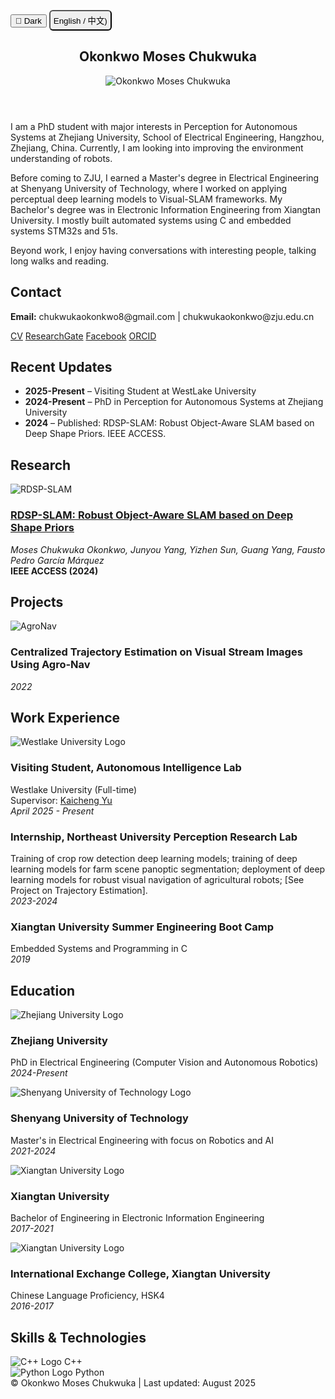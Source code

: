 <!-- ---
layout: default
title: Okonkwo Moses Chukwuka
description: Moses Chukwuka's website
---  -->


<link href="https://fonts.googleapis.com/css2?family=Roboto:wght@300;400;700&display=swap" rel="stylesheet">
<link href="/static/css/styles.css" rel="stylesheet">

<button class="theme-toggle" onclick="toggleTheme()" id="themeToggle">🌙 Dark</button>
<button style='padding: 5px 5px; border-radius: 6px;' onclick="toggleLanguage()">English / 中文)</button>

<div class="container" id="en">
<header class="header">
<h2>Okonkwo Moses Chukwuka</h2>
<img src="/static/MosesChuka-img2.jpg" alt="Okonkwo Moses Chukwuka" class="profile-img"/>
</header>

<section class="about">
<p>I am a PhD student with major interests in Perception for Autonomous Systems at Zhejiang University, School of Electrical Engineering, Hangzhou, Zhejiang, China. Currently, I am looking into improving the environment understanding of robots.</p>
<p>Before coming to ZJU, I earned a Master's degree in Electrical Engineering at Shenyang University of Technology, where I worked on applying perceptual deep learning models to Visual-SLAM frameworks. My Bachelor's degree was in Electronic Information Engineering from Xiangtan University. I mostly built automated systems using C and embedded systems STM32s and 51s.</p>
<p>Beyond work, I enjoy having conversations with interesting people, talking long walks and reading.</p>

</section>



<section class="contact">
<h2>Contact</h2>
<p><strong>Email:</strong> chukwukaokonkwo8@gmail.com | chukwukaokonkwo@zju.edu.cn</p>
<div style='align-items: center; display:block;' class="links">
    <a href="/static/Okonkwo Moses Chukwuka CV.pdf">CV</a> 
    <a href="https://www.researchgate.net/profile/Moses-Okonkwo">ResearchGate</a> 
    <a href="https://www.facebook.com/Chukwuka.0konkwo1">Facebook</a>
    <a href="https://orcid.org/0000-0001-5842-6475"> ORCID</a>
</div>
</section>




<section class="updates">
<h2>Recent Updates</h2>
<ul>
<li><strong class="feature-date">2025-Present</strong> – Visiting Student at WestLake University</li>
<li><strong class="feature-date">2024-Present</strong> – PhD in Perception for Autonomous Systems at Zhejiang University</li>
<li><strong class="feature-date">2024</strong> – Published: RDSP-SLAM: Robust Object-Aware SLAM based on Deep Shape Priors. IEEE ACCESS.</li>
</ul>
</section>



<section class="research">
  <h2>Research</h2>

  <div class="research-item">
  <img src="/static/RDSP-SLAM.png" alt="RDSP-SLAM" class="research-img">
  <div class="research-content">
  <h3><a href="http://dx.doi.org/10.1109/ACCESS.2024.3368859">RDSP-SLAM: Robust Object-Aware SLAM based on Deep Shape Priors</a></h3>
  <p><em>Moses Chukwuka Okonkwo, Junyou Yang, Yizhen Sun, Guang Yang, Fausto Pedro García Márquez</em><br><strong>IEEE ACCESS (2024)</strong></p>
  </div>
  </div>
</section>

<section class="research">
  <h2>Projects</h2>
  <div class="research-item">
  <img src="/static/AgroNav.gif" alt="AgroNav" class="research-img">
  <div class="research-content">
  <h3>Centralized Trajectory Estimation on Visual Stream Images Using Agro-Nav</h3>
  <p><em>2022</em></p>
  </div>
  </div>
</section>

<section class="work-experience">
<h2>Work Experience</h2>

<div class="work-item">
<div class="work-logo">
<img src="/static/westlake-logo.jpg" alt="Westlake University Logo" class="university-logo"/>
</div>
<div class="work-content">
  <h3>Visiting Student, Autonomous Intelligence Lab</h3>
  <p>Westlake University (Full-time)<br>
  Supervisor: <a href="https://en.westlake.edu.cn/faculty/kaicheng-yu.html">Kaicheng Yu</a><br>
  <em>April 2025 - Present</em></p>
  
  
  
  </div>
  </div>

<div class="work-item">
<div class="work-content">
<h3>Internship, Northeast University Perception Research Lab</h3>
<p>Training of crop row detection deep learning models; training of deep learning models for farm scene panoptic segmentation; deployment of deep learning models for robust visual navigation of agricultural robots; [See Project on Trajectory Estimation].<br><em>2023-2024</em></p>
</div>
</div>
<div class="work-item">
<div class="work-content">
<h3>Xiangtan University Summer Engineering Boot Camp</h3>
<p>Embedded Systems and Programming in C<br><em>2019</em></p>
</div>
</div>
</section>

<section class="education">
<h2>Education</h2>
<div class="education-item">
<div class="education-logo">
<img src="/static/ZJU-logo.png" alt="Zhejiang University Logo" class="university-logo"/>
</div>
<div class="education-content">
<h3>Zhejiang University</h3>
<p>PhD in Electrical Engineering (Computer Vision and Autonomous Robotics)<br><em>2024-Present</em></p>
</div>
</div>
<div class="education-item">
<div class="education-logo">
<img src="/static/shenyang-logo.jpg" alt="Shenyang University of Technology Logo" class="university-logo"/>
</div>
<div class="education-content">
<h3>Shenyang University of Technology</h3>
<p>Master's in Electrical Engineering with focus on Robotics and AI<br><em>2021-2024</em></p>
</div>
</div>
<div class="education-item">
<div class="education-logo">
<img src="/static/Xiangtan_University_logo.png" alt="Xiangtan University Logo" class="university-logo"/>
</div>
<div class="education-content">
<h3>Xiangtan University</h3>
<p>Bachelor of Engineering in Electronic Information Engineering<br><em>2017-2021</em></p>
</div>
</div>
<div class="education-item">
<div class="education-logo">
<img src="/static/Xiangtan_University_logo.png" alt="Xiangtan University Logo" class="university-logo"/>
</div>
<div class="education-content">
<h3>International Exchange College, Xiangtan University</h3>
<p>Chinese Language Proficiency, HSK4<br><em>2016-2017</em></p>
</div>
</div>
</section>

<section class="skills">
<h2>Skills & Technologies</h2>
<div class="skills-content">
  <div class="skill-item">
    <img src="/static/cpp-logo.jpeg" alt="C++ Logo" class="skill-logo"/>
    <span>C++</span>
  </div>
  <div class="skill-item">
    <img src="/static/python-logo.jpeg" alt="Python Logo" class="skill-logo"/>
    <span>Python</span>
  </div>
</div>
</section>

<!-- <section class="teaching-service">
<h2>Service</h2>
<ul>
<li>Lab Assistant (Navigation, Positioning, and Wireless Communication), <em>2018-2021</em></li>
</ul>
</section> -->

<footer>© Okonkwo Moses Chukwuka | Last updated: August 2025</footer>
</div>

<div class="container" id="zh" style="display:none">
<header class="header">
<h2>Okonkwo Moses Chukwuka</h2>
<img src="/static/MosesChuka-img2.jpg" alt="Okonkwo Moses Chukwuka" class="profile-img"/>
</header>

<section class="about">
<p>我是浙江大学电气工程学院自主机器人与人工智能博士生，位于中国浙江省杭州市。目前，我正在研究如何改善机器人的环境感知能力。</p>
<p>在来到浙大之前，我在沈阳工业大学获得电气工程硕士学位，在那里我致力于将感知深度学习模型应用于视觉SLAM框架。我的学士学位来自湘潭大学电子信息工程专业。我主要使用C语言和嵌入式系统STM32和51系列构建自动化系统。</p>
<p>工作之外，我喜欢与人们进行有趣的对话、散步和阅读。</p>
</section>

<section class="contact">
<h2>联系方式</h2>
<p><strong>邮箱:</strong> chukwukaokonkwo8@gmail.com | chukwukaokonkwo@zju.edu.cn</p>
<div style='align-items: center; display:block;' class="links">
    <a href="/static/Okonkwo%20Moses%20Chukwuka%20ZJU-CV.pdf">简历</a> 
    <a href="https://www.researchgate.net/profile/Moses-Okonkwo">ResearchGate</a> 
    <a href="https://www.facebook.com/Chukwuka.0konkwo1">Facebook</a>
    <a href="https://orcid.org/0000-0001-5842-6475"> ORCID</a>
</div>
</section>

<section class="updates">
<h2>最近更新</h2>
<ul>
<li><strong class="feature-date">2025-至今</strong> – 西湖大学访问学生</li>
<li><strong class="feature-date">2024-至今</strong> – 浙江大学自主机器人与人工智能博士</li>
<li><strong class="feature-date">2024</strong> – 发表：RDSP-SLAM：基于深度形状先验的鲁棒物体感知SLAM。IEEE ACCESS。</li>
</ul>
</section>

<section class="research">
  <h2>研究</h2>

  <div class="research-item">
  <img src="/static/RDSP-SLAM.png" alt="RDSP-SLAM" class="research-img">
  <div class="research-content">
  <h3><a href="http://dx.doi.org/10.1109/ACCESS.2024.3368859">RDSP-SLAM：基于深度形状先验的鲁棒物体感知SLAM</a></h3>
  <p><em>Moses Chukwuka Okonkwo, Junyou Yang, Yizhen Sun, Guang Yang, Fausto Pedro García Márquez</em><br><strong>IEEE ACCESS (2024)</strong></p>
  </div>
  </div>
</section>

<section class="research">
  <h2>项目</h2>
  <div class="research-item">
  <img src="/static/AgroNav.gif" alt="AgroNav" class="research-img">
  <div class="research-content">
  <h3>基于视觉流图像的集中式轨迹估计使用Agro-Nav</h3>
  <p><em>2022</em></p>
  </div>
  </div>
</section>



<section class="education">
<h2>教育背景</h2>
<div class="education-item">
<div class="education-logo">
<img src="/static/westlake-logo.jpg" alt="西湖大学标志" class="university-logo"/>
</div>
<div class="education-content">
<h3>西湖大学</h3>
<p>访问学生<br><em>2025-至今</em></p>
</div>
</div>
<div class="education-item">
<div class="education-logo">
<img src="/static/ZJU-logo.png" alt="浙江大学标志" class="university-logo"/>
</div>
<div class="education-content">
<h3>浙江大学</h3>
<p>电气工程博士（计算机视觉与自主机器人）<br><em>2024-至今</em></p>
</div>
</div>
<div class="education-item">
<div class="education-logo">
<img src="/static/shenyang-logo.jpg" alt="沈阳工业大学标志" class="university-logo"/>
</div>
<div class="education-content">
<h3>沈阳工业大学</h3>
<p>电气工程硕士，重点机器人和人工智能<br><em>2021-2024</em></p>
</div>
</div>
<div class="education-item">
<div class="education-logo">
<img src="/static/Xiangtan_University_logo.png" alt="湘潭大学标志" class="university-logo"/>
</div>
<div class="education-content">
<h3>湘潭大学</h3>
<p>电子信息工程学士<br><em>2017-2021</em></p>
</div>
</div>
<div class="education-item">
<div class="education-logo">
<img src="/static/Xiangtan_University_logo.png" alt="湘潭大学标志" class="university-logo"/>
</div>
<div class="education-content">
<h3>湘潭大学国际交流学院</h3>
<p>汉语水平考试HSK4<br><em>2016-2017</em></p>
</div>
</div>
</section>

<section class="work-experience">
<h2>工作经历</h2>

<div class="work-item">
<div class="work-logo">
<img src="/static/westlake-logo.jpg" alt="西湖大学标志" class="university-logo"/>
</div>
<div class="work-content">
  <h3>访问学生，自主智能实验室</h3>
  <p>西湖大学（全职）<br>
  导师：<a href="https://en.westlake.edu.cn/faculty/kaicheng-yu.html">Kaicheng Yu</a><br>
  <em>2025年4月 - 至今</em></p>
  </div>
  </div>

<div class="work-item">
<div class="work-content">
<h3>实习，东北大学感知研究实验室</h3>
<p>农作物行检测深度学习模型训练；农场场景全景分割深度学习模型训练；农业机器人鲁棒视觉导航深度学习模型部署；[参见轨迹估计项目]。<br><em>2023-2024</em></p>
</div>
</div>

<div class="work-item">
<div class="work-content">
<h3>湘潭大学夏季工程训练营</h3>
<p>嵌入式系统和C语言编程。<br><em>2019</em></p>
</div>
</div>
</section>

<section class="skills">
<h2>技能与技术</h2>
<div class="skills-content">
  <div class="skill-item">
    <img src="/static/cpp-logo.jpeg" alt="C++ Logo" class="skill-logo"/>
    <span>C++</span>
  </div>
  <div class="skill-item">
    <img src="/static/python-logo.jpeg" alt="Python Logo" class="skill-logo"/>
    <span>Python</span>
  </div>
</div>
</section>

<!-- <section class="teaching-service">
<h2>服务</h2>
<ul>
<li>成员，Texas Instrument Research and Development Lab, <em>2018-2021</em></li>
<li>研究生研究助理（导航、定位和无线通信）, <em>2018-2021</em></li>
</ul>
</section> -->

<footer>© Okonkwo Moses Chukwuka | 最后更新: 2025年8月</footer>
</div>

<script>
let lang = 'en';

// Theme toggle functionality
function toggleTheme() {
  const body = document.body;
  const html = document.documentElement;
  const themeToggle = document.getElementById('themeToggle');
  
  if (body.classList.contains('light-mode')) {
    body.classList.remove('light-mode');
    html.classList.remove('light-mode');
    themeToggle.textContent = '🌙 Dark';
    themeToggle.classList.remove('light');
    localStorage.setItem('theme', 'dark');
  } else {
    body.classList.add('light-mode');
    html.classList.add('light-mode');
    themeToggle.textContent = '☀️ Light';
    themeToggle.classList.add('light');
    localStorage.setItem('theme', 'light');
  }
}

// Language toggle functionality
function toggleLanguage() {
  lang = lang === 'en' ? 'zh' : 'en';
  document.getElementById('en').style.display = lang === 'en' ? 'block' : 'none';
  document.getElementById('zh').style.display = lang === 'zh' ? 'block' : 'none';
}

// Load saved theme on page load
document.addEventListener('DOMContentLoaded', function() {
  const savedTheme = localStorage.getItem('theme');
  const themeToggle = document.getElementById('themeToggle');
  
  if (savedTheme === 'light') {
    document.body.classList.add('light-mode');
    document.documentElement.classList.add('light-mode');
    themeToggle.textContent = '☀️ Light';
    themeToggle.classList.add('light');
  }
});
</script>
